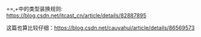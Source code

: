 ==,+中的类型装换规则: https://blog.csdn.net/itcast_cn/article/details/82887895

这篇也算比较仔细：https://blog.csdn.net/cauyahui/article/details/86569573